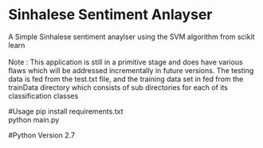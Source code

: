 # Sinhalese Sentiment Anlayser
A Simple Sinhalese sentiment anaylser using the SVM algorithm from scikit learn</br></br>
Note : This application is still in a primitive stage and does have various flaws which will be addressed incrementally in future versions.
The testing data is fed from the test.txt file, and the training data set in fed from the trainData directory which consists of sub directories
for each of its classification classes

#Usage 
pip install requirements.txt </br>
python main.py

#Python Version
2.7
